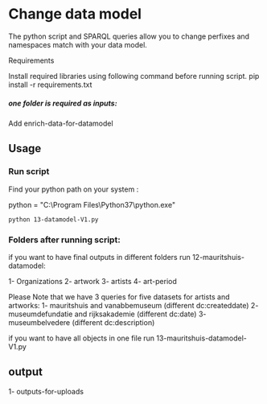 # Change data model

The python script and SPARQL queries allow you to change perfixes and namespaces match with your data model.


Requirements

Install required libraries using following command before running script. pip install -r requirements.txt

##### one folder is required as inputs:

Add enrich-data-for-datamodel

## Usage

### Run script

Find your python path on your system :

python = "C:\Program Files\Python37\python.exe"

`python 13-datamodel-V1.py`

### Folders after running script:

if you want to have final outputs in different folders run 12-mauritshuis-datamodel:

1- Organizations
2- artwork
3- artists
4- art-period

Please Note that we have 3 queries for five datasets for artists and artworks:
1- mauritshuis and vanabbemuseum (different dc:createddate) 
2- museumdefundatie and rijksakademie (different dc:date)
3- museumbelvedere (different dc:description)

if you want to have all objects in one file run 13-mauritshuis-datamodel-V1.py

## output

1- outputs-for-uploads